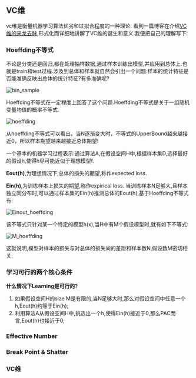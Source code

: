 ## VC维
vc维是衡量机器学习算法优劣和过拟合程度的一种理论.
看到一篇博客在介绍[VC维的来龙去脉](http://www.flickering.cn/machine_learning/2015/04/vc%E7%BB%B4%E7%9A%84%E6%9D%A5%E9%BE%99%E5%8E%BB%E8%84%89/),形式化而详细地讲解了VC维的诞生和意义.我便把自己的理解写下:
### Hoeffding不等式
不论是分类还是回归,都在处理抽样数据,通过样本训练出模型,并应用到总体上.也就是train和test过程.涉及到总体和样本就自然会引出一个问题:样本的统计特征是否能准确反映出总体的统计特征?有多准确呢?

![bin_sample](https://github.com/StriderStranger/GeistDenkmal/blob/master/%E6%9C%BA%E5%99%A8%E5%AD%A6%E4%B9%A0/res/bin_sample.png)

Hoeffding不等式在一定程度上回答了这个问题.Hoeffding不等式是关于一组随机变量均值的概率不等式.

![hoeffding](https://github.com/StriderStranger/GeistDenkmal/blob/master/%E6%9C%BA%E5%99%A8%E5%AD%A6%E4%B9%A0/res/hoeffding.png)

从hoeffding不等式可以看出，当N逐渐变大时，不等式的UpperBound越来越接近0，所以样本期望越来越接近总体期望!

一个基本的机器学习过程表示:通过算法A,在假设空间H中,根据样本集D,选择最好的假设h,使得h尽可能近似于理想模型f.

**Eout(h)**,为理想情况下,总体的损失的期望,称作expected loss.

**Ein(h)**,为训练样本上损失的期望,称作expirical loss.
当训练样本N足够大,且样本独立同分布时,可以通过样本集的Ein(h)推测总体的Eout(h),基于Hoeffding不等式有:

![Einout_hoeffding](https://github.com/StriderStranger/GeistDenkmal/blob/master/%E6%9C%BA%E5%99%A8%E5%AD%A6%E4%B9%A0/res/Einout_hoeffding.png)

该不等式只针对某一个特定的模型h(x),当H中有M个假设模型时,就有如下不等式:

![M_hoeffding](https://github.com/StriderStranger/GeistDenkmal/blob/master/%E6%9C%BA%E5%99%A8%E5%AD%A6%E4%B9%A0/res/M_hoeffding.png)

这就说明,模型对样本的损失与对总体的损失间的差距和样本数N,假设数M密切相关.

### 学习可行的两个核心条件
**什么情况下Learning是可行的?**
1. 如果假设空间H的size M是有限的,当N足够大时,那么对假设空间中任意一个h,Eout(h)约等于Ein(h);
2. 利用算法A从假设空间H中,挑选出一个h,使得Ein(h)接近于0,那么PAC而言,Eout(h)也接近于0;
### Effective Number
### Break Point & Shatter
### VC维